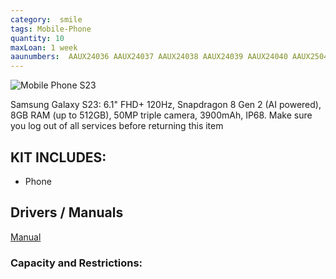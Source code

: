 ```yaml
---
category:  smile
tags: Mobile-Phone
quantity: 10
maxLoan: 1 week
aaunumbers:  AAUX24036 AAUX24037 AAUX24038 AAUX24039 AAUX24040 AAUX25040 AAUX25038 AAUX25042 AAUX25041 AAUX25039
---
```

![Mobile Phone S23](https://fdn2.gsmarena.com/vv/pics/samsung/samsung-galaxy-s23-5g-3.jpg)

Samsung Galaxy S23: 6.1" FHD+ 120Hz, Snapdragon 8 Gen 2 (AI powered), 8GB RAM (up to 512GB), 50MP triple camera, 3900mAh, IP68. Make sure you log out of all services before returning this item
## KIT INCLUDES:
-  Phone

## Drivers / Manuals
[Manual](https://www.samsung.com/dk/support/model/SM-S911BLGGEUB/)



### Capacity and Restrictions:
